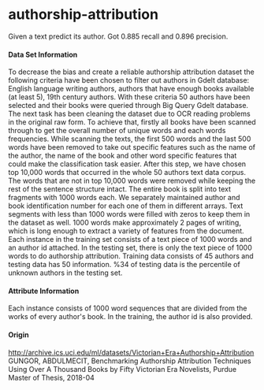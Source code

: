 # authorship-attribution
Given a text predict its author.
Got 0.885 recall and 0.896 precision.

#### Data Set Information
To decrease the bias and create a reliable authorship attribution dataset the following criteria have been chosen to filter out authors in Gdelt database: English language writing authors, authors that have enough books available (at least 5), 19th century authors. With these criteria 50 authors have been selected and their books were queried through Big Query Gdelt database. The next task has been cleaning the dataset due to OCR reading problems in the original raw form. To achieve that, firstly all books have been scanned through to get the overall number of unique words and each words frequencies. While scanning the texts, the first 500 words and the last 500 words have been removed to take out specific features such as the name of the author, the name of the book and other word specific features that could make the classification task easier. After this step, we have chosen top 10,000 words that occurred in the whole 50 authors text data corpus. The words that are not in top 10,000 words were removed while keeping the rest of the sentence structure intact. The entire book is split into text fragments with 1000 words each. We separately maintained author and book identification number for each one of them in different arrays. Text segments with less than 1000 words were filled with zeros to keep them in the dataset as well. 1000 words make approximately 2 pages of writing, which is long enough to extract a variety of features from the document. Each instance in the training set consists of a text piece of 1000 words and an author id attached. In the testing set, there is only the text piece of 1000 words to do authorship attribution. Training data consists of 45 authors and testing data has 50 information. %34 of testing data is the percentile of unknown authors in the testing set.

#### Attribute Information
Each instance consists of 1000 word sequences that are divided from the works of every author's book. In the training, the author id is also provided.

#### Origin
http://archive.ics.uci.edu/ml/datasets/Victorian+Era+Authorship+Attribution
GUNGOR, ABDULMECIT, Benchmarking Authorship Attribution Techniques Using Over A Thousand Books by Fifty Victorian Era Novelists, Purdue Master of Thesis, 2018-04 
